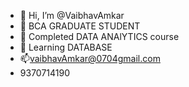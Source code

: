 - 👋 Hi, I’m @VaibhavAmkar
- 👀 BCA GRADUATE STUDENT
- 🌱 Completed DATA ANAlYTICS course 
- 💞️ Learning DATABASE
- 📫vaibhavAmkar@0704gmail.com
-  9370714190

<!---
VaibhavAmkar/VaibhavAmkar is a ✨ special ✨ repository because its `README.md` (this file) appears on your GitHub profile.
You can click the Preview link to take a look at your changes.
--->
